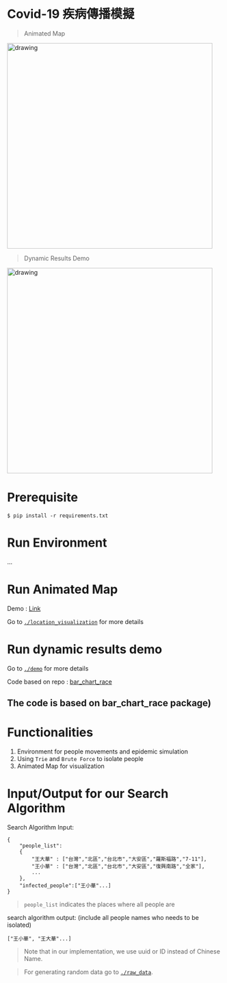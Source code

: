 # Covid-19 疾病傳播模擬

> Animated Map

<img src="https://i.imgur.com/QvwzACg.gif" alt="drawing" width="480"/>

> Dynamic Results Demo

<img src="https://i.imgur.com/OIf1CTz.gif" alt="drawing" width="480"/>

# Prerequisite
```
$ pip install -r requirements.txt
```

# Run Environment
...
# Run Animated Map
Demo : [Link]("https://youtu.be/cUGV4uGejgQ")

Go to [`./location_visualization`](./location_visualization) for more details

# Run dynamic results demo
Go to [`./demo`](./demo) for more details

Code based on repo : [bar_chart_race]("https://github.com/dexplo/bar_chart_race")
## The code is based on bar_chart_race package)

# Functionalities
1. Environment for people movements and epidemic simulation
2. Using `Trie` and `Brute Force` to isolate people
3. Animated Map for visualization



# Input/Output for our Search Algorithm

Search Algorithm Input: 
```
{
    "people_list":
    {
        "王大華" : ["台灣","北區","台北市","大安區","羅斯福路","7-11"],
        "王小華" : ["台灣","北區","台北市","大安區","復興南路","全家"],
        ...
    },
    "infected_people":["王小華"...]
}
```
> `people_list` indicates the places where all people are

search algorithm output: (include all people names who needs to be isolated)
```
["王小華", "王大華"...]
```
> Note that in our implementation, we use uuid or ID instead of Chinese Name.

> For generating random data go to [`./raw_data`](`./raw_data`).

